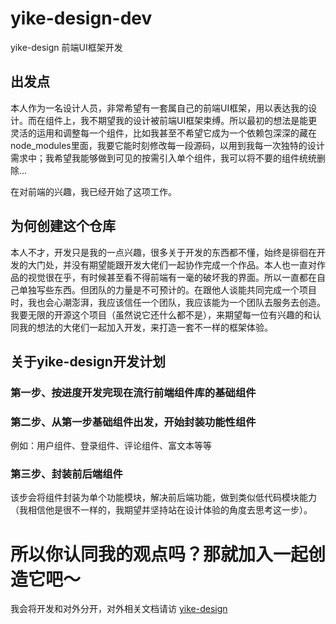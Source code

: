 # yike-design-dev

yike-design 前端UI框架开发

## 出发点

本人作为一名设计人员，非常希望有一套属自己的前端UI框架，用以表达我的设计。而在组件上，我不期望我的设计被前端UI框架束缚。所以最初的想法是能更灵活的运用和调整每一个组件，比如我甚至不希望它成为一个依赖包深深的藏在node_modules里面，我要它能时刻修改每一段源码，以用到我每一次独特的设计需求中；我希望我能够做到可见的按需引入单个组件，我可以将不要的组件统统删除...

在对前端的兴趣，我已经开始了这项工作。

## 为何创建这个仓库

本人不才，开发只是我的一点兴趣，很多关于开发的东西都不懂，始终是徘徊在开发的大门处，并没有期望能跟开发大佬们一起协作完成一个作品。本人也一直对作品的视觉很在乎，有时候甚至看不得前端有一毫的破坏我的界面。所以一直都在自己单独写些东西。但团队的力量是不可预计的。在跟他人谈能共同完成一个项目时，我也会心潮澎湃，我应该信任一个团队，我应该能为一个团队去服务去创造。我要无限的开源这个项目（虽然说它还什么都不是），来期望每一位有兴趣的和认同我的想法的大佬们一起加入开发，来打造一套不一样的框架体验。

## 关于yike-design开发计划

### 第一步、按进度开发完现在流行前端组件库的基础组件

### 第二步、从第一步基础组件出发，开始封装功能性组件

例如：用户组件、登录组件、评论组件、富文本等等

### 第三步、封装前后端组件

该步会将组件封装为单个功能模块，解决前后端功能，做到类似低代码模块能力（我相信他是很不一样的，我期望并坚持站在设计体验的角度去思考这一步）。

# 所以你认同我的观点吗？那就加入一起创造它吧～

我会将开发和对外分开，对外相关文档请访 [yike-design](https://www.huohuo90.com:3005)
